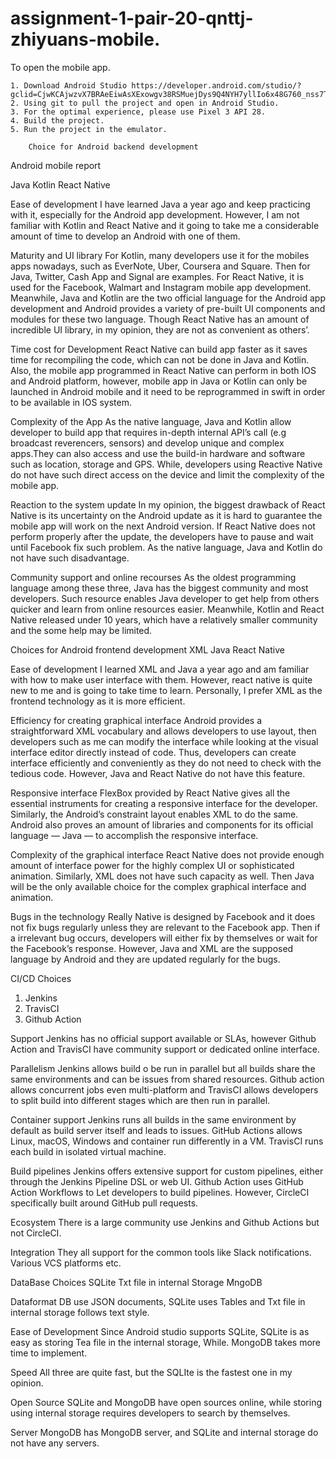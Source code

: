 # assignment-1-pair-20-qnttj-zhiyuans-mobile. 

To open the mobile app. 

    1. Download Android Studio https://developer.android.com/studio/?gclid=CjwKCAjwzvX7BRAeEiwAsXExowgv38RSMuejDys9Q4NYH7yllIo6x48G760_nss7TU9g244l4ki2axoCfZ4QAvD_BwE&gclsrc=aw.ds. 
    2. Using git to pull the project and open in Android Studio. 
    3. For the optimal experience, please use Pixel 3 API 28. 
    4. Build the project. 
    5. Run the project in the emulator.  
    
		Choice for Android backend development
		
		
Android mobile report


Java
Kotlin
React Native

Ease of development
I have learned Java a year ago and keep practicing with it, especially for the Android app development. However, I am not familiar with Kotlin and React Native and it going to take me a considerable amount of time to develop an Android with one of them.

Maturity and UI library
For Kotlin, many developers use it for the mobiles apps nowadays, such as EverNote, Uber, Coursera and Square. Then for Java, Twitter, Cash App and Signal are examples. For React Native, it is used for the Facebook, Walmart and Instagram mobile app development. Meanwhile, Java and Kotlin are the two official language for the Android app development and Android provides a variety of pre-built UI components and modules for these two language. Though React Native has an amount of incredible UI library, in my opinion, they are not as convenient as others’.

Time cost for Development
React Native can build app faster as it saves time for recompiling the code, which can not be done in Java and Kotlin. Also, the mobile app programmed in React Native can perform in both IOS and Android platform, however, mobile app in Java or Kotlin can only be launched in Android mobile and it need to be reprogrammed in swift in order to be available in IOS system.

Complexity of the App
As the native language, Java and Kotlin allow developer to build app that requires in-depth internal API’s call (e.g broadcast reverencers, sensors) and develop unique and complex apps.They can also access and use the build-in hardware and software such as location, storage and GPS. While, developers using Reactive Native do not have such direct access on the device and limit the complexity of the mobile app.

Reaction to the system update
In my opinion, the biggest drawback of React Native is its uncertainty on the Android update as it is hard to guarantee the mobile app will work on the next Android version. If React Native does not perform properly after the update, the developers have to pause and wait until Facebook fix such problem. As the native language, Java and Kotlin do not have such disadvantage.

Community support and online recourses
As the oldest programming language among these three, Java has the biggest community and most developers. Such resource enables Java developer to get help from others quicker and learn from online resources easier. Meanwhile, Kotlin and React Native released under 10 years, which have a relatively smaller community and the some help may be limited.



Choices for Android frontend development
XML
Java
React Native

Ease of development
I learned XML and Java a year ago and am familiar with how to make user interface with them. However, react native is quite new to me and is going to take time to learn. Personally, I prefer XML as the frontend technology as it is more efficient.

Efficiency for creating graphical interface
Android provides a straightforward XML vocabulary and allows developers to use layout, then developers such as me can modify the interface while looking at the visual interface editor directly instead of code. Thus, developers can create interface efficiently and conveniently as they do not need to check with the tedious code. However, Java and React Native do not have this feature.

Responsive interface
FlexBox provided by React Native gives all the essential instruments for creating a responsive interface for the developer. Similarly, the Android’s constraint layout enables XML to do the same. Android also proves an amount of libraries and components for its official language — Java — to accomplish the responsive interface.

Complexity of the graphical interface
React Native does not provide enough amount of interface power for the highly complex UI or sophisticated animation. Similarly, XML does not have such capacity as well. Then Java will be the only available choice for the complex graphical interface and animation.

Bugs in the technology
Really Native is designed by Facebook and it does not fix bugs regularly unless they are relevant to the Facebook app. Then if a irrelevant bug occurs, developers will either fix by themselves or wait for the Facebook’s response. However, Java and XML are the supposed language by Android and they are updated regularly for the bugs.




CI/CD Choices
1. Jenkins
2. TravisCI
3. Github Action

Support 
Jenkins has no official support available or SLAs, however Github Action and TravisCI have community support or dedicated online interface. 

Parallelism
Jenkins allows build o be run in parallel but all builds share the same environments and can be issues from shared resources. Github action allows concurrent jobs even multi-platform and TravisCI allows developers to split build into different stages which are then run in parallel.



Container support
Jenkins runs all builds in the same environment by default as build server itself and leads to issues. GitHub Actions allows Linux, macOS, Windows and container run differently in a VM. TravisCI runs each build in isolated virtual machine.

Build pipelines
Jenkins offers extensive support for custom pipelines, either through the Jenkins Pipeline DSL or web UI. Github Action uses GitHub Action Workflows to Let developers to build pipelines. However, CircleCI specifically built around GitHub pull requests.

Ecosystem
There is a large community use Jenkins and Github Actions but not CircleCI.

Integration
They all support for the common tools like Slack notifications. Various VCS platforms etc.

DataBase Choices
SQLite
Txt file in internal Storage
MngoDB

Dataformat
DB use JSON documents, SQLite uses Tables and Txt file in internal storage follows text style.

Ease of Development
Since Android studio supports SQLite, SQLite is as easy as storing Tea file in the internal storage, While. MongoDB takes more time to implement.

Speed
All three are quite fast, but the SQLIte is the fastest one in my opinion.

Open Source
SQLite and MongoDB have open sources online, while storing using internal storage requires developers to search by themselves.

Server
MongoDB has MongoDB server, and SQLite and internal storage do not have any servers.

